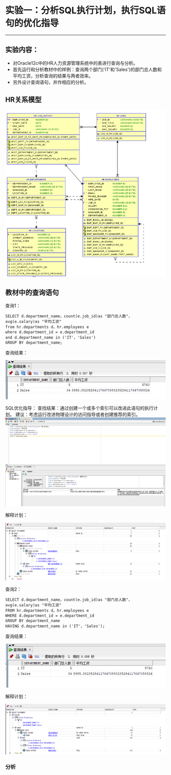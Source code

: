 # 实验一：分析SQL执行计划，执行SQL语句的优化指导
---
## 实验内容：
- 对Oracle12c中的HR人力资源管理系统中的表进行查询与分析。
- 首先运行和分析教材中的样例：查询两个部门('IT'和'Sales')的部门总人数和平均工资，分析查询的结果与两者效率。
- 另外设计查询语句，并作相应的分析。
## HR关系模型
![关系模型](https://github.com/jiangwen123456/oracle/blob/master/test1/%E5%85%B3%E7%B3%BB%E6%A8%A1%E5%9E%8B.png)
## 教材中的查询语句
查询1：
```
SELECT d.department_name，count(e.job_id)as "部门总人数"，
avg(e.salary)as "平均工资"
from hr.departments d，hr.employees e
where d.department_id = e.department_id
and d.department_name in ('IT'，'Sales')
GROUP BY department_name;
```
查询结果：

![](https://github.com/jiangwen123456/oracle/blob/master/test1/%E6%9F%A5%E8%AF%A2%E7%BB%93%E6%9E%9C1.png)

SQL优化指导：
查找结果：通过创建一个或多个索引可以改进此语句的执行计划。
建议：考虑运行改进物理设计的访问指导或者创建推荐的索引。
![](https://github.com/jiangwen123456/oracle/blob/master/test1/%E4%BC%98%E5%8C%96%E5%BB%BA%E8%AE%AE.png)

解释计划：

![](https://github.com/jiangwen123456/oracle/blob/master/test1/%E6%89%A7%E8%A1%8C%E8%AE%A1%E5%88%921.png)

查询2：
```
SELECT d.department_name，count(e.job_id)as "部门总人数"，
avg(e.salary)as "平均工资"
FROM hr.departments d，hr.employees e
WHERE d.department_id = e.department_id
GROUP BY department_name
HAVING d.department_name in ('IT'，'Sales');
```
查询结果：

![](https://github.com/jiangwen123456/oracle/blob/master/test1/%E6%9F%A5%E8%AF%A2%E7%BB%93%E6%9E%9C2.png)

解释计划：

![](https://github.com/jiangwen123456/oracle/blob/master/test1/%E6%89%A7%E8%A1%8C%E8%AE%A1%E5%88%922.png)


### 分析




